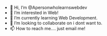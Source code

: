 - 👋 Hi, I’m @Apersonwholearnswebdev
- 👀 I’m interested in Web!
- 🌱 I’m currently learning Web Development.
- 💞️ I’m looking to collaborate on i dont want to.
- 📫 How to reach me.... just email me!
